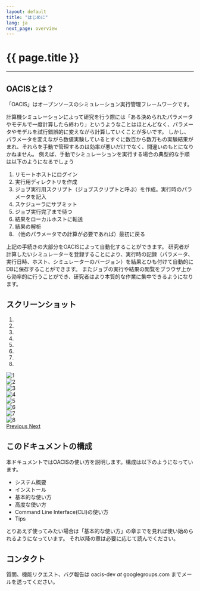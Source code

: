 ```yaml
---
layout: default
title: "はじめに"
lang: ja
next_page: overview
---
```


# {{ page.title }}

---

## OACISとは？

「OACIS」はオープンソースのシミュレーション実行管理フレームワークです。

計算機シミュレーションによって研究を行う際には「ある決められたパラメータやモデルで一度計算したら終わり」というようなことはほとんどなく、パラメータやモデルを試行錯誤的に変えながら計算していくことが多いです。
しかし、パラメータを変えながら数値実験しているとすぐに数百から数万もの実験結果がまれ、それらを手動で管理するのは効率が悪いだけでなく、間違いのもとになりかねません。
例えば、手動でシミュレーションを実行する場合の典型的な手順は以下のようになるでしょう

1. リモートホストにログイン
1. 実行用ディレクトリを作成
1. ジョブ実行用スクリプト（ジョブスクリプトと呼ぶ）を作成。実行時のパラメータを記入
1. スケジューラにサブミット
1. ジョブ実行完了まで待つ
1. 結果をローカルホストに転送
1. 結果の解析
1. （他のパラメータでの計算が必要であれば）最初に戻る

上記の手続きの大部分をOACISによって自動化することができます。
研究者が計算したいシミュレーターを登録することにより、実行時の記録（パラメータ、実行日時、ホスト、シミュレーターのバージョン）を結果とひも付けて自動的にDBに保存することができます。
またジョブの実行や結果の閲覧をブラウザ上から効率的に行うことができ、研究者はより本質的な作業に集中できるようになります。

## スクリーンショット

<div id="carousel-screen-shot" class="carousel slide" data-ride="carousel">
  <!-- Indicators -->
  <ol class="carousel-indicators">
    <li data-target="#carousel-screen-shot" data-slide-to="0" class="active"></li>
    <li data-target="#carousel-screen-shot" data-slide-to="1"></li>
    <li data-target="#carousel-screen-shot" data-slide-to="2"></li>
    <li data-target="#carousel-screen-shot" data-slide-to="3"></li>
    <li data-target="#carousel-screen-shot" data-slide-to="4"></li>
    <li data-target="#carousel-screen-shot" data-slide-to="5"></li>
    <li data-target="#carousel-screen-shot" data-slide-to="6"></li>
    <li data-target="#carousel-screen-shot" data-slide-to="7"></li>
  </ol>

  <!-- Wrapper for slides -->
  <div class="carousel-inner" role="listbox">
    <div class="item active">
      <img src="{{ site.baseurl }}/images/screenshots/1.png" alt="1">
      <div class="carousel-caption">
      </div>
    </div>
    <div class="item">
      <img src="{{ site.baseurl }}/images/screenshots/2.png" alt="2">
      <div class="carousel-caption">
      </div>
    </div>
    <div class="item">
      <img src="{{ site.baseurl }}/images/screenshots/3.png" alt="3">
      <div class="carousel-caption">
      </div>
    </div>
    <div class="item">
      <img src="{{ site.baseurl }}/images/screenshots/4.png" alt="4">
      <div class="carousel-caption">
      </div>
    </div>
    <div class="item">
      <img src="{{ site.baseurl }}/images/screenshots/5.png" alt="5">
      <div class="carousel-caption">
      </div>
    </div>
    <div class="item">
      <img src="{{ site.baseurl }}/images/screenshots/6.png" alt="6">
      <div class="carousel-caption">
      </div>
    </div>
    <div class="item">
      <img src="{{ site.baseurl }}/images/screenshots/7.png" alt="7">
      <div class="carousel-caption">
      </div>
    </div>
    <div class="item">
      <img src="{{ site.baseurl }}/images/screenshots/8.png" alt="8">
      <div class="carousel-caption">
      </div>
    </div>
  </div>

  <!-- Controls -->
  <a class="left carousel-control" href="#carousel-screen-shot" role="button" data-slide="prev">
    <span class="glyphicon glyphicon-chevron-left" aria-hidden="true"></span>
    <span class="sr-only">Previous</span>
  </a>
  <a class="right carousel-control" href="#carousel-screen-shot" role="button" data-slide="next">
    <span class="glyphicon glyphicon-chevron-right" aria-hidden="true"></span>
    <span class="sr-only">Next</span>
  </a>
</div>

## このドキュメントの構成

本ドキュメントではOACISの使い方を説明します。構成は以下のようになっています。

- システム概要
- インストール
- 基本的な使い方
- 高度な使い方
- Command Line Interface(CLI)の使い方
- Tips

とりあえず使ってみたい場合は「基本的な使い方」の章までを見れば使い始められるようになっています。
それ以降の章は必要に応じて読んでください。

## コンタクト

質問、機能リクエスト、バグ報告は oacis-dev _at_ googlegroups.com までメールを送ってください。


